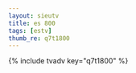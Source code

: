 ```yaml
--- 
layout: sieutv
title: es 800
tags: [estv]
thumb_re: q7t1800
---
```

{% include tvadv key="q7t1800" %} 
